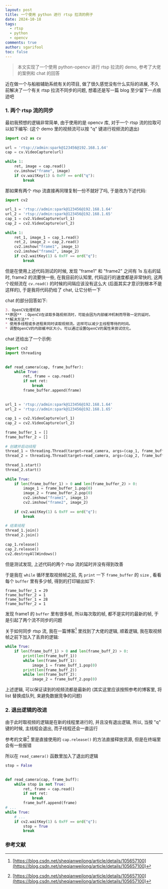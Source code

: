 ```yaml
---
layout: post
title: 一个使用 python 进行 rtsp 拉流的例子
date: 2024-10-18
tags:
  - rtsp
  - python
  - opencv
comments: true
author: sgarifool
toc: false
---
```


> 本文实现了一个使用 python-opencv 进行 rtsp 拉流的 demo, 参考了大佬的案例和 chat 的回答

<!-- more -->

近在做一个与船舶辅助系统有关的项目, 做了很久感觉没有什么实际的进展, 不久前解决了一个有关 rtsp 拉流不同步的问题, 想着还是写一篇 blog 至少留下一点痕迹吧

### 1. 两个 rtsp 流的同步

最初我预想的逻辑非常简单, 由于使用的是 opencv 库, 对于一个 rtsp 流的拉取可以如下编写: (这个 demo 里的视频流可以按 "q" 键进行视频流的退出)

```python
import cv2 as cv  
  
url = 'rtsp://admin:spark@123456@192.168.1.64'  
cap = cv.VideoCapture(url)  
  
while 1:  
    ret, image = cap.read()  
    cv.imshow("frame", image)  
    if cv.waitKey(1) & 0xFF == ord("q"):  
        break
```

那如果有两个 rtsp 流直接再同理复制一份不就好了吗, 于是改为下述代码: 

```python
import cv2  
  
url_1 = 'rtsp://admin:spark@123456@192.168.1.64'  
url_2 = 'rtsp://admin:spark@123456@192.168.1.65'  
cap_1 = cv2.VideoCapture(url_1)  
cap_2 = cv2.VideoCapture(url_2)  
  
while 1:  
    ret_1, image_1 = cap_1.read()  
    ret_2, image_2 = cap_2.read()  
    cv2.imshow("frame1", image_1)  
    cv2.imshow("frame2", image_2)  
    if cv2.waitKey(1) & 0xFF == ord("q"):  
        break
```

但是在使用上述代码测试的时候, 发现 "frame1" 和 "frame2" 之间有 1s 左右的延时, frame2 的流要快一些, 在我目前的认知里, 代码运行的速度都是非常快的, 这两个视频流在 `cv.read()` 的时候的间隔应该没有这么大 (后面其实才意识到根本不是这样的), 于是我将代码扔给了 chat, 让它分析一下

chat 的部分回答如下: 


```markdown
3. OpenCV处理机制
**原因** ：OpenCV在读取多路视频流时，可能会因为内部缓冲机制而导致一定的延时。
**解决方法** ：
* 使用多线程或多进程来同时读取视频流。这样可以减少主线程等待的时间。
* 调整OpenCV的内部缓冲区大小。可以通过设置OpenCV的属性来尝试优化。
```

chat 还给出了一个示例: 

```python
import cv2  
import threading  
  
  
def read_camera(cap, frame_buffer):  
    while True:  
        ret, frame = cap.read()  
        if not ret:  
            break  
        frame_buffer.append(frame)  
  
  
url_1 = 'rtsp://admin:spark@123456@192.168.1.64'  
url_2 = 'rtsp://admin:spark@123456@192.168.1.65'  
  
cap_1 = cv2.VideoCapture(url_1)  
cap_2 = cv2.VideoCapture(url_2)  
  
frame_buffer_1 = []  
frame_buffer_2 = []  
  
# 创建并启动线程  
thread_1 = threading.Thread(target=read_camera, args=(cap_1, frame_buffer_1))  
thread_2 = threading.Thread(target=read_camera, args=(cap_2, frame_buffer_2))  
  
thread_1.start()  
thread_2.start()  
  
while True:  
    if len(frame_buffer_1) > 0 and len(frame_buffer_2) > 0:  
        image_1 = frame_buffer_1.pop(0)  
        image_2 = frame_buffer_2.pop(0)  
        cv2.imshow("frame1", image_1)  
        cv2.imshow("frame2", image_2)  
  
    if cv2.waitKey(1) & 0xFF == ord("q"):  
        break  
  
# 结束线程  
thread_1.join()  
thread_2.join()  
  
cap_1.release()  
cap_2.release()  
cv2.destroyAllWindows()
```

但是测试发现, 上述代码的两个 rtsp 流的延时并没有得到改善

于是我在 `while` 循环里取视频帧之前, 先 `print` 一下 `frame_buffer` 的 `size` , 看看每个 `buffer` 里有多少帧, 得到的打印输出如下: 

```shell
frame_buffer_1 = 29
frame_buffer_2 = 1
frame_buffer_1 = 28
frame_buffer_2 = 1
```

发现 frame1 的 `buffer` 里有很多帧, 所以每次取的帧, 都不是实时的最新的帧, 于是引起了两个流不同步的问题

关于如何同步 rtsp 流, 我在一篇博客[^1] 里找到了大佬的逻辑, 顺着逻辑, 我在取视频帧之前下加入了丢弃的逻辑: 

```python
while True:  
    if len(frame_buff_1) > 0 and len(frame_buff_2) > 0:  
        print(len(frame_buff_1))  
        while len(frame_buff_1):  
            image_1 = frame_buff_1.pop(0)  
        print(len(frame_buff_2))  
        while len(frame_buff_2):  
            image_2 = frame_buff_2.pop(0)
```

上述逻辑, 可以保证读到的视频流都是最新的 (其实这里应该按照参考的博客里, 将 list 替换成队列, 来避免数据竞争的问题)

### 2. 退出逻辑的改进

由于此时取视频的逻辑是在新的线程里进行的, 并且没有退出逻辑, 所以, 当按 "q" 键的时候, 主线程会退出, 而子线程还会一直运行

参考的文章[^1] 里是直接使用的 `cap.release()` 的方法直接释放资源, 但是在终端里会有一些报错

所以在 `read_camera()` 函数里加入了退出的逻辑

```python
stop = False  
  
  
def read_camera(cap, frame_buff):  
    while stop is not True:  
        ret, frame = cap.read()  
        if not ret:  
            break  
        frame_buff.append(frame)
# ...
while True:  
    # ...
    if cv2.waitKey(1) & 0xFF == ord("q"):  
        stop = True  
        break

```

### 参考文献

[^1]: [https://blog.csdn.net/sheqianweilong/article/details/105657100](https://blog.csdn.net/sheqianweilong/article/details/105657100)
